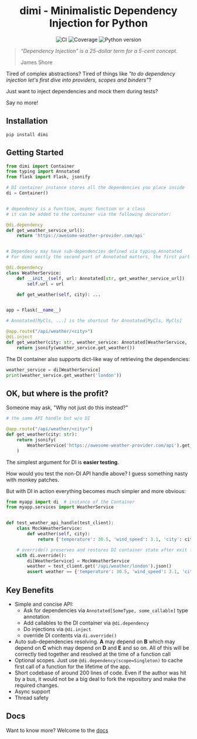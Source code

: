 <div align="center">
    <h1>dimi - Minimalistic Dependency Injection for Python</h1>
    <p>
        <img src="https://github.com/amyasnikov/dimi/actions/workflows/ci.yaml/badge.svg" alt="CI">
        <img src="https://img.shields.io/endpoint?url=https://gist.githubusercontent.com/amyasnikov/43fbe231840b4945691de15d43eb003d/raw/cov_dimi.json" alt="Coverage">
        <img src="https://img.shields.io/badge/Python-3.9|3.10|3.11|3.12-blue.svg" alt="Python version">
    </p>
</div>


> *“Dependency Injection” is a 25-dollar term for a 5-cent concept.*
>
> James Shore


Tired of complex abstractions? Tired of things like *"to do dependency injection let's first dive into providers, scopes and binders"*?


Just want to inject dependencies and mock them during tests?

Say no more!

## Installation

```
pip install dimi
```

## Getting Started

```python
from dimi import Container
from typing import Annotated
from flask import Flask, jsonify

# DI container instance stores all the dependencies you place inside
di = Container()


# dependency is a function, async function or a class
# it can be added to the container via the following decorator:

@di.dependency
def get_weather_service_url():
    return 'https://awesome-weather-provider.com/api'


# Dependency may have sub-dependencies defined via typing.Annotated
# For dimi mostly the second part of Annotated matters, the first part is for type checkers

@di.dependency
class WeatherService:
    def __init__(self, url: Annotated[str, get_weather_service_url])
        self.url = url

    def get_weather(self, city): ...


app = Flask(__name__)

# Annotated[MyCls, ...] is the shortcut for Annotated[MyCls, MyCls]

@app.route("/api/weather/<city>")
@di.inject
def get_weather(city: str, weather_service: Annotated[WeatherService, ...]):
    return jsonify(weather_service.get_weather())

```

The DI container also supports dict-like way of retrieving the dependencies:

```python
weather_service = di[WeatherService]
print(weather_service.get_weather('london'))
```


## OK, but where is the profit?

Someone may ask, "Why not just do this instead?"

```python
# the same API handle but w/o DI

@app.route("/api/weather/<city>")
def get_weather(city: str):
    return jsonify(
        WeatherService('https://awesome-weather-provider.com/api').get_weather(city)
    )
```

The simplest argument for DI is **easier testing**.

How would you test the non-DI API handle above? I guess something nasty with monkey patches.

But with DI in action everything becomes much simpler and more obvious:

```python
from myapp import di  # instance of the Container
from myapp.services import WeatherService


def test_weather_api_handle(test_client):
    class MockWeatherService:
        def weather(self, city):
            return {'temperature': 30.5, 'wind_speed': 3.1, 'city': city}

    # override() preserves and restores DI container state after exit from context manager
    with di.override():
        di[WeatherService] = MockWeatherService
        weather = test_client.get('/api/weather/london').json()
        assert weather == {'temperature': 30.5, 'wind_speed': 3.1, 'city': 'london'}

```

## Key Benefits

* Simple and concise API:
    * Ask for dependencies via `Annotated[SomeType, some_callable]` type annotation
    * Add callables to the DI container via `@di.dependency`
    * Do injections via `@di.inject`
    * override DI contents via `di.override()`
* Auto sub-dependencies resolving. **A** may depend on **B** which may depend on **C** which may depend on **D** and **E** and so on. All of this will be correctly tied together and resolved at the time of a function call
* Optional scopes. Just use `@di.dependency(scope=Singleton)` to cache first call of a function for the lifetime of the app.
* Short codebase of around 200 lines of code. Even if the author was hit by a bus, it would not be a big deal to fork the repository and make the required changes.
* Async support
* Thread safety

## Docs

Want to know more? Welcome to the [docs](https://dimi.readthedocs.io)
